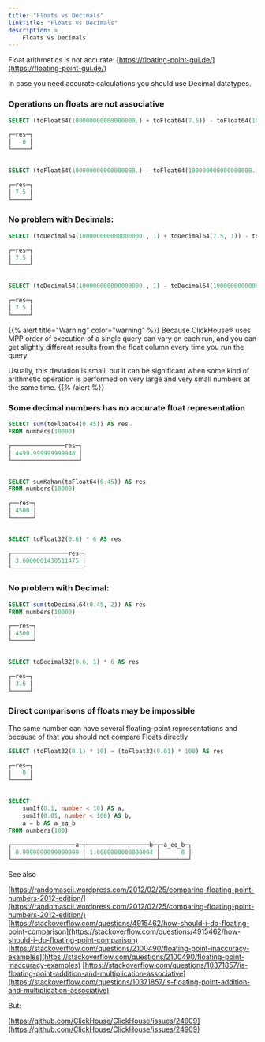 ```yaml
---
title: "Floats vs Decimals"
linkTitle: "Floats vs Decimals"
description: >
    Floats vs Decimals
---
```

Float arithmetics is not accurate: [https://floating-point-gui.de/](https://floating-point-gui.de/)

In case you need accurate calculations you should use Decimal datatypes.

### Operations on floats are not associative

```sql
SELECT (toFloat64(100000000000000000.) + toFloat64(7.5)) - toFloat64(100000000000000000.) AS res

┌─res─┐
│   0 │
└─────┘


SELECT (toFloat64(100000000000000000.) - toFloat64(100000000000000000.)) + toFloat64(7.5) AS res

┌─res─┐
│ 7.5 │
└─────┘
```

### No problem with Decimals:

```sql
SELECT (toDecimal64(100000000000000000., 1) + toDecimal64(7.5, 1)) - toDecimal64(100000000000000000., 1) AS res

┌─res─┐
│ 7.5 │
└─────┘


SELECT (toDecimal64(100000000000000000., 1) - toDecimal64(100000000000000000., 1)) + toDecimal64(7.5, 1) AS res

┌─res─┐
│ 7.5 │
└─────┘
```

{{% alert title="Warning" color="warning" %}}
Because ClickHouse® uses MPP order of execution of a single query can vary on each run, and you can get slightly different results from the float column every time you run the query.

Usually, this deviation is small, but it can be significant when some kind of arithmetic operation is performed on very large and very small numbers at the same time.
{{% /alert %}}

### Some decimal numbers has no accurate float representation

```sql
SELECT sum(toFloat64(0.45)) AS res
FROM numbers(10000)

┌───────────────res─┐
│ 4499.999999999948 │
└───────────────────┘


SELECT sumKahan(toFloat64(0.45)) AS res
FROM numbers(10000)

┌──res─┐
│ 4500 │
└──────┘


SELECT toFloat32(0.6) * 6 AS res

┌────────────────res─┐
│ 3.6000001430511475 │
└────────────────────┘

```

### No problem with Decimal:

```sql
SELECT sum(toDecimal64(0.45, 2)) AS res
FROM numbers(10000)

┌──res─┐
│ 4500 │
└──────┘


SELECT toDecimal32(0.6, 1) * 6 AS res

┌─res─┐
│ 3.6 │
└─────┘
```

### Direct comparisons of floats may be impossible

The same number can have several floating-point representations and because of that you should not compare Floats directly

```sql
SELECT (toFloat32(0.1) * 10) = (toFloat32(0.01) * 100) AS res

┌─res─┐
│   0 │
└─────┘


SELECT
    sumIf(0.1, number < 10) AS a,
    sumIf(0.01, number < 100) AS b,
    a = b AS a_eq_b
FROM numbers(100)

┌──────────────────a─┬──────────────────b─┬─a_eq_b─┐
│ 0.9999999999999999 │ 1.0000000000000004 │      0 │
└────────────────────┴────────────────────┴────────┘
```

See also

[https://randomascii.wordpress.com/2012/02/25/comparing-floating-point-numbers-2012-edition/](https://randomascii.wordpress.com/2012/02/25/comparing-floating-point-numbers-2012-edition/)
[https://stackoverflow.com/questions/4915462/how-should-i-do-floating-point-comparison](https://stackoverflow.com/questions/4915462/how-should-i-do-floating-point-comparison)
[https://stackoverflow.com/questions/2100490/floating-point-inaccuracy-examples](https://stackoverflow.com/questions/2100490/floating-point-inaccuracy-examples)
[https://stackoverflow.com/questions/10371857/is-floating-point-addition-and-multiplication-associative](https://stackoverflow.com/questions/10371857/is-floating-point-addition-and-multiplication-associative)

But:

[https://github.com/ClickHouse/ClickHouse/issues/24909](https://github.com/ClickHouse/ClickHouse/issues/24909)
